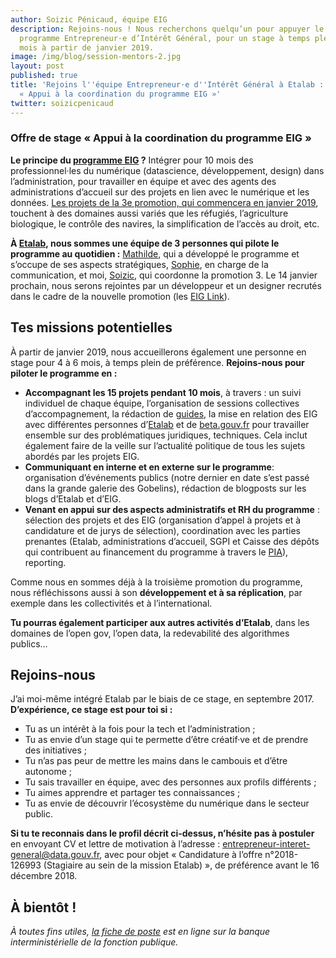 ```yaml
---
author: Soizic Pénicaud, équipe EIG
description: Rejoins-nous ! Nous recherchons quelqu’un pour appuyer le pilotage du
  programme Entrepreneur·e d’Intérêt Général, pour un stage à temps plein de 4 à 6
  mois à partir de janvier 2019.
image: /img/blog/session-mentors-2.jpg
layout: post
published: true
title: 'Rejoins l''équipe Entrepreneur·e d''Intérêt Général à Etalab : offre de stage
  « Appui à la coordination du programme EIG »'
twitter: soizicpenicaud
---
```


### Offre de stage « Appui à la coordination du programme EIG »

**Le principe du [programme EIG](https://entrepreneur-interet-general.etalab.gouv.fr/presentation.html) ?** Intégrer pour 10 mois des professionnel·les du numérique (datascience, développement, design) dans l’administration, pour travailler en équipe et avec des agents des administrations d’accueil sur des projets en lien avec le numérique et les données. [Les projets de la 3e promotion, qui commencera en janvier 2019](https://entrepreneur-interet-general.etalab.gouv.fr/defis.html), touchent à des domaines aussi variés que les réfugiés, l’agriculture biologique, le contrôle des navires, la simplification de l’accès au droit, etc.

**À [Etalab](https://etalab.gouv.fr/), nous sommes une équipe de 3 personnes qui pilote le programme au quotidien :** [Mathilde](https://entrepreneur-interet-general.etalab.gouv.fr/communaute/2018/mathilde-bras.html), qui a développé le programme et s’occupe de ses aspects stratégiques, [Sophie](https://entrepreneur-interet-general.etalab.gouv.fr/communaute/2018/sophie-miljkovic.html), en charge de la communication, et moi, [Soizic](https://entrepreneur-interet-general.etalab.gouv.fr/communaute/2018/soizic-penicaud.html), qui coordonne la promotion 3. Le 14 janvier prochain, nous serons rejointes par un développeur et un designer recrutés dans le cadre de la nouvelle promotion (les [EIG Link](https://entrepreneur-interet-general.etalab.gouv.fr/defis/2019/eiglink.html)).

## Tes missions potentielles 

À partir de janvier 2019, nous accueillerons également une personne en stage pour 4 à 6 mois, à temps plein de préférence. 
**Rejoins-nous pour piloter le programme en :**
* **Accompagnant les 15 projets pendant 10 mois**, à travers : un suivi individuel de chaque équipe, l’organisation de sessions collectives d’accompagnement, la rédaction de [guides](https://entrepreneur-interet-general.etalab.gouv.fr/docs/mini-guide-logiciel-libre.pdf), la mise en relation des EIG avec différentes personnes d’[Etalab](http://www.etalab.gouv.fr/) et de [beta.gouv.fr](https://beta.gouv.fr/) pour travailler ensemble sur des problématiques juridiques, techniques. Cela inclut également faire de la veille sur l’actualité politique de tous les sujets abordés par les projets EIG.
* **Communiquant en interne et en externe sur le programme**: organisation d’événements publics (notre dernier en date s’est passé dans la grande galerie des Gobelins), rédaction de blogposts sur les blogs d’Etalab et d’EIG.
* **Venant en appui sur des aspects administratifs et RH du programme** : sélection des projets et des EIG (organisation d’appel à projets et à candidature et de jurys de sélection), coordination avec les parties prenantes (Etalab, administrations d’accueil, SGPI et Caisse des dépôts qui contribuent au financement du programme à travers le [PIA](https://www.caissedesdepots.fr/investissements-davenir)), reporting.

Comme nous en sommes déjà à la troisième promotion du programme, nous réfléchissons aussi à son **développement et à sa réplication**, par exemple dans les collectivités et à l’international.

**Tu pourras également participer aux autres activités d’Etalab**, dans les domaines de l’open gov, l’open data, la redevabilité des algorithmes publics…

## Rejoins-nous

J’ai moi-même intégré Etalab par le biais de ce stage, en septembre 2017. **D’expérience, ce stage est pour toi si :**
* Tu as un intérêt à la fois pour la tech et l’administration ;
* Tu as envie d’un stage qui te permette d’être créatif·ve et de prendre des initiatives ;
* Tu n’as pas peur de mettre les mains dans le cambouis et d’être autonome ;
* Tu sais travailler en équipe, avec des personnes aux profils différents ;
* Tu aimes apprendre et partager tes connaissances ;
* Tu as envie de découvrir l’écosystème du numérique dans le secteur public.

**Si tu te reconnais dans le profil décrit ci-dessus, n’hésite pas à postuler** en envoyant CV et lettre de motivation à l’adresse : entrepreneur-interet-general@data.gouv.fr, avec pour objet « Candidature à l’offre n°2018-126993 (Stagiaire au sein de la mission Etalab) », de préférence avant le 16 décembre 2018.

## À bientôt !

_À toutes fins utiles, [la fiche de poste](https://biep-recrute.talent-soft.com/offre-de-emploi/emploi-stagiaire-au-sein-de-la-mission-etalab_126993.aspx) est en ligne sur la banque interministérielle de la fonction publique._